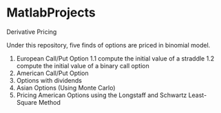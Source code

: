 # MatlabProjects
Derivative Pricing

Under this repository, five finds of options are priced in binomial model.
1. European Call/Put Option
1.1 compute the initial value of a straddle 
1.2 compute the initial value of a binary call option
2. American Call/Put Option
3. Options with dividends
4. Asian Options (Using Monte Carlo)
5. Pricing American Options using the Longstaff and Schwartz Least- Square Method
